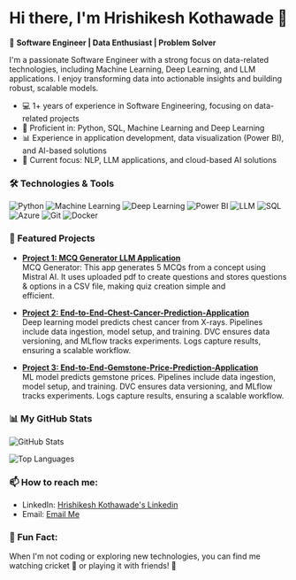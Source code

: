 # Hi there, I'm Hrishikesh Kothawade 👋

🚀 **Software Engineer | Data Enthusiast | Problem Solver**

I'm a passionate Software Engineer with a strong focus on data-related technologies, including Machine Learning, Deep Learning, and LLM applications. I enjoy transforming data into actionable insights and building robust, scalable models.

- 💻 1+ years of experience in Software Engineering, focusing on data-related projects
- 🔧 Proficient in: Python, SQL, Machine Learning and Deep Learning
- 📊 Experience in application development, data visualization (Power BI), and AI-based solutions
- 🎯 Current focus: NLP, LLM applications, and cloud-based AI solutions


### 🛠️ Technologies & Tools
![Python](https://img.shields.io/badge/Python-3776AB?style=for-the-badge&logo=python&logoColor=white)
![Machine Learning](https://img.shields.io/badge/Machine%20Learning-0769AD?style=for-the-badge&logo=tensorflow&logoColor=white)
![Deep Learning](https://img.shields.io/badge/Deep%20Learning-FF6F00?style=for-the-badge&logo=pytorch&logoColor=white)
![Power BI](https://img.shields.io/badge/Power%20BI-F2C811?style=for-the-badge&logo=power-bi&logoColor=black)
![LLM](https://img.shields.io/badge/LLM-4285F4?style=for-the-badge&logo=openai&logoColor=white)
![SQL](https://img.shields.io/badge/SQL-CC2927?style=for-the-badge&logo=microsoft-sql-server&logoColor=white)
![Azure](https://img.shields.io/badge/Azure-A4C8E1?style=for-the-badge&logo=microsoftazure&logoColor=black)
![Git](https://img.shields.io/badge/Git-F05032?style=for-the-badge&logo=git&logoColor=white)
![Docker](https://img.shields.io/badge/Docker-2496ED?style=for-the-badge&logo=docker&logoColor=white)


### 🚀 Featured Projects

- **[Project 1: MCQ Generator LLM Application](https://github.com/45-Hrishi/MCQ-Generator-LLM-Application)**  
  MCQ Generator: This app generates 5 MCQs from a concept using Mistral AI. It uses uploaded pdf to create questions and stores questions & options in a CSV file, making quiz creation simple and     
  efficient. 

- **[Project 2: End-to-End-Chest-Cancer-Prediction-Application](https://github.com/45-Hrishi/End-to-End-Chest-Cancer-Prediction-Application)**  
  Deep learning model predicts chest cancer from X-rays. Pipelines include data ingestion, model setup, and training. DVC ensures data versioning, and MLflow tracks experiments. Logs 
  capture results, ensuring a scalable workflow.

- **[Project 3: End-to-End-Gemstone-Price-Prediction-Application](https://github.com/45-Hrishi/End-to-End-Gemstone-Price-Prediction-Application)**  
  ML model predicts gemstone prices. Pipelines include data ingestion, model setup, and training. DVC ensures data versioning, and MLflow tracks experiments. Logs capture results, ensuring a scalable workflow.



### 📊 My GitHub Stats
![GitHub Stats](https://github-readme-stats.vercel.app/api?username=45-Hrishi&show_icons=true&theme=radical&count_private=true&hide=prs)

![Top Languages](https://github-readme-stats.vercel.app/api/top-langs/?username=45-Hrishi&layout=compact&theme=radical&langs_count=6)



### 📫 How to reach me:

- LinkedIn: [Hrishikesh Kothawade's Linkedin](https://www.linkedin.com/in/hrishikesh-kothawade-b0218b262/)
- Email: [Email Me](mailto:hrishikeshkothawade1@gmail.com)


### 🎉 Fun Fact:
When I'm not coding or exploring new technologies, you can find me watching cricket 🏏 or playing it with friends! 🎉


<!--
**45-Hrishi/45-Hrishi** is a ✨ _special_ ✨ repository because its `README.md` (this file) appears on your GitHub profile.

Here are some ideas to get you started:

- 🔭 I’m currently working on ...
- 🌱 I’m currently learning ...
- 👯 I’m looking to collaborate on ...
- 🤔 I’m looking for help with ...
- 💬 Ask me about ...
- 📫 How to reach me: ...
- 😄 Pronouns: ...
- ⚡ Fun fact: ...
-->
